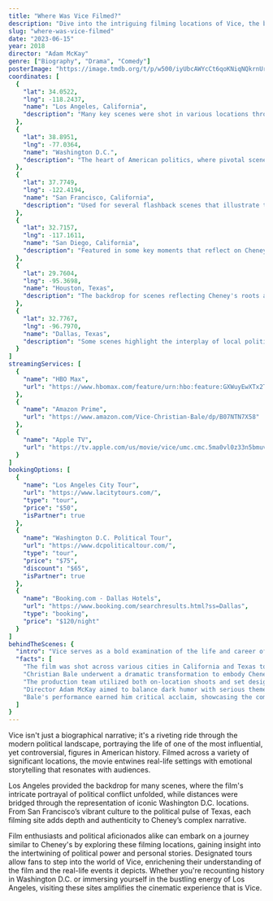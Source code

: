 ```yaml
---
title: "Where Was Vice Filmed?"
description: "Dive into the intriguing filming locations of Vice, the biographical film that unveils the complex life of Dick Cheney, showcasing extraordinary sites across America."
slug: "where-was-vice-filmed"
date: "2023-06-15"
year: 2018
director: "Adam McKay"
genre: ["Biography", "Drama", "Comedy"]
posterImage: "https://image.tmdb.org/t/p/w500/iyUbcAWYcCt6qoKNiqNQkrnUrwF.jpg"
coordinates: [
  {
    "lat": 34.0522,
    "lng": -118.2437,
    "name": "Los Angeles, California",
    "description": "Many key scenes were shot in various locations throughout the city, capturing the essence of American politics."
  },
  {
    "lat": 38.8951,
    "lng": -77.0364,
    "name": "Washington D.C.",
    "description": "The heart of American politics, where pivotal scenes portraying Cheney's influence were filmed."
  },
  {
    "lat": 37.7749,
    "lng": -122.4194,
    "name": "San Francisco, California",
    "description": "Used for several flashback scenes that illustrate the political landscape in America."
  },
  {
    "lat": 32.7157,
    "lng": -117.1611,
    "name": "San Diego, California",
    "description": "Featured in some key moments that reflect on Cheney's early life and political aspirations."
  },
  {
    "lat": 29.7604,
    "lng": -95.3698,
    "name": "Houston, Texas",
    "description": "The backdrop for scenes reflecting Cheney's roots and his impactful connection to Texas oil."
  },
  {
    "lat": 32.7767,
    "lng": -96.7970,
    "name": "Dallas, Texas",
    "description": "Some scenes highlight the interplay of local politics during Cheney's rise to power."
  }
]
streamingServices: [
  {
    "name": "HBO Max",
    "url": "https://www.hbomax.com/feature/urn:hbo:feature:GXWuyEwXTx2T_GAEG1Apqa"
  },
  {
    "name": "Amazon Prime",
    "url": "https://www.amazon.com/Vice-Christian-Bale/dp/B07NTN7X58"
  },
  {
    "name": "Apple TV",
    "url": "https://tv.apple.com/us/movie/vice/umc.cmc.5ma0vl0z33n5bmuvjaf5uwnwi"
  }
]
bookingOptions: [
  {
    "name": "Los Angeles City Tour",
    "url": "https://www.lacitytours.com/",
    "type": "tour",
    "price": "$50",
    "isPartner": true
  },
  {
    "name": "Washington D.C. Political Tour",
    "url": "https://www.dcpoliticaltour.com/",
    "type": "tour",
    "price": "$75",
    "discount": "$65",
    "isPartner": true
  },
  {
    "name": "Booking.com - Dallas Hotels",
    "url": "https://www.booking.com/searchresults.html?ss=Dallas",
    "type": "booking",
    "price": "$120/night"
  }
]
behindTheScenes: {
  "intro": "Vice serves as a bold examination of the life and career of Dick Cheney, focusing on the moments that shaped not only his life but also the course of American history. The film's diverse shooting locations take viewers behind the curtain of political machinations and personal aspirations, revealing Cheney's extraordinary journey.",
  "facts": [
    "The film was shot across various cities in California and Texas to authentically depict the geographical and political landscapes crucial to Cheney’s story.",
    "Christian Bale underwent a dramatic transformation to embody Cheney, gaining weight and altering his appearance for the role.",
    "The production team utilized both on-location shoots and set designs to recreate the environments of Cheney's political rise and influence.",
    "Director Adam McKay aimed to balance dark humor with serious themes to provoke thought and conversation about the U.S. political system.",
    "Bale's performance earned him critical acclaim, showcasing the complexity of a figure often viewed through a polarizing lens."
  ]
}
---
```


<ViceFilmGuide />

Vice isn't just a biographical narrative; it's a riveting ride through the modern political landscape, portraying the life of one of the most influential, yet controversial, figures in American history. Filmed across a variety of significant locations, the movie entwines real-life settings with emotional storytelling that resonates with audiences.

Los Angeles provided the backdrop for many scenes, where the film's intricate portrayal of political conflict unfolded, while distances were bridged through the representation of iconic Washington D.C. locations. From San Francisco’s vibrant culture to the political pulse of Texas, each filming site adds depth and authenticity to Cheney’s complex narrative.

Film enthusiasts and political aficionados alike can embark on a journey similar to Cheney's by exploring these filming locations, gaining insight into the intertwining of political power and personal stories. Designated tours allow fans to step into the world of Vice, enrichening their understanding of the film and the real-life events it depicts. Whether you're recounting history in Washington D.C. or immersing yourself in the bustling energy of Los Angeles, visiting these sites amplifies the cinematic experience that is Vice.